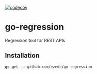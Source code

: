 [![codecov](https://codecov.io/gh/ezedh/go-regression/branch/main/graph/badge.svg?token=5GC83BTY53)](https://codecov.io/gh/ezedh/go-regression)

# go-regression

Regression tool for REST APIs

## Installation

```sh
go get -u github.com/ezedh/go-regression
```
